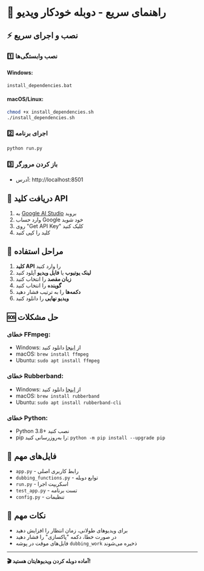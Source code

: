 # 🚀 راهنمای سریع - دوبله خودکار ویدیو

## ⚡ نصب و اجرای سریع

### 1️⃣ نصب وابستگی‌ها

#### Windows:
```cmd
install_dependencies.bat
```

#### macOS/Linux:
```bash
chmod +x install_dependencies.sh
./install_dependencies.sh
```

### 2️⃣ اجرای برنامه

```bash
python run.py
```

### 3️⃣ باز کردن مرورگر
- آدرس: http://localhost:8501

## 🔑 دریافت کلید API

1. به [Google AI Studio](https://aistudio.google.com/) بروید
2. وارد حساب Google خود شوید
3. روی "Get API Key" کلیک کنید
4. کلید را کپی کنید

## 📝 مراحل استفاده

1. **کلید API** را وارد کنید
2. **لینک یوتیوب** یا **فایل ویدیو** آپلود کنید
3. **زبان مقصد** را انتخاب کنید
4. **گوینده** را انتخاب کنید
5. **دکمه‌ها** را به ترتیب فشار دهید
6. **ویدیو نهایی** را دانلود کنید

## 🆘 حل مشکلات

### خطای FFmpeg:
- Windows: از [اینجا](https://ffmpeg.org/download.html) دانلود کنید
- macOS: `brew install ffmpeg`
- Ubuntu: `sudo apt install ffmpeg`

### خطای Rubberband:
- Windows: از [اینجا](https://breakfastquay.com/rubberband/) دانلود کنید
- macOS: `brew install rubberband`
- Ubuntu: `sudo apt install rubberband-cli`

### خطای Python:
- Python 3.8+ نصب کنید
- pip را به‌روزرسانی کنید: `python -m pip install --upgrade pip`

## 📁 فایل‌های مهم

- `app.py` - رابط کاربری اصلی
- `dubbing_functions.py` - توابع دوبله
- `run.py` - اسکریپت اجرا
- `test_app.py` - تست برنامه
- `config.py` - تنظیمات

## 🎯 نکات مهم

- برای ویدیوهای طولانی، زمان انتظار را افزایش دهید
- در صورت خطا، دکمه "پاکسازی" را فشار دهید
- فایل‌های موقت در پوشه `dubbing_work` ذخیره می‌شوند

---

**🎬 آماده دوبله کردن ویدیوهایتان هستید!**

